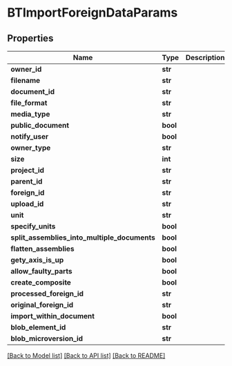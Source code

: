 # BTImportForeignDataParams

## Properties
Name | Type | Description | Notes
------------ | ------------- | ------------- | -------------
**owner_id** | **str** |  | [optional] 
**filename** | **str** |  | [optional] 
**document_id** | **str** |  | [optional] 
**file_format** | **str** |  | [optional] 
**media_type** | **str** |  | [optional] 
**public_document** | **bool** |  | [optional] 
**notify_user** | **bool** |  | [optional] 
**owner_type** | **str** |  | [optional] 
**size** | **int** |  | [optional] 
**project_id** | **str** |  | [optional] 
**parent_id** | **str** |  | [optional] 
**foreign_id** | **str** |  | [optional] 
**upload_id** | **str** |  | [optional] 
**unit** | **str** |  | [optional] 
**specify_units** | **bool** |  | [optional] 
**split_assemblies_into_multiple_documents** | **bool** |  | [optional] 
**flatten_assemblies** | **bool** |  | [optional] 
**gety_axis_is_up** | **bool** |  | [optional] 
**allow_faulty_parts** | **bool** |  | [optional] 
**create_composite** | **bool** |  | [optional] 
**processed_foreign_id** | **str** |  | [optional] 
**original_foreign_id** | **str** |  | [optional] 
**import_within_document** | **bool** |  | [optional] 
**blob_element_id** | **str** |  | [optional] 
**blob_microversion_id** | **str** |  | [optional] 

[[Back to Model list]](../README.md#documentation-for-models) [[Back to API list]](../README.md#documentation-for-api-endpoints) [[Back to README]](../README.md)


